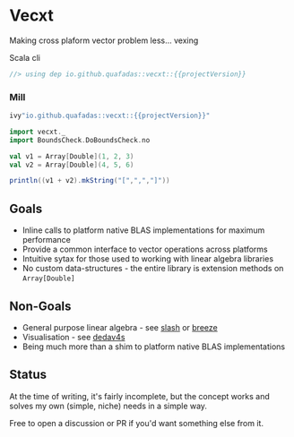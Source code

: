 # Vecxt

Making cross plaform vector problem less... vexing

Scala cli
```scala
//> using dep io.github.quafadas::vecxt::{{projectVersion}}
```

### Mill
```scala sc:nocompile
ivy"io.github.quafadas::vecxt::{{projectVersion}}"
```

```scala
import vecxt._
import BoundsCheck.DoBoundsCheck.no

val v1 = Array[Double](1, 2, 3)
val v2 = Array[Double](4, 5, 6)

println((v1 + v2).mkString("[",",","]"))

```

## Goals

- Inline calls to platform native BLAS implementations for maximum performance
- Provide a common interface to vector operations across platforms
- Intuitive sytax for those used to working with linear algebra libraries
- No custom data-structures - the entire library is extension methods on `Array[Double]`

## Non-Goals

- General purpose linear algebra - see [slash](https://github.com/dragonfly-ai/slash) or [breeze](https://github.com/scalanlp/breeze/)
- Visualisation - see [dedav4s](https://quafadas.github.io/dedav4s/)
- Being much more than a shim to platform native BLAS implementations

## Status

At the time of writing, it's fairly incomplete, but the concept works and solves my own (simple, niche) needs in a simple way.

Free to open a discussion or PR if you'd want something else from it.
